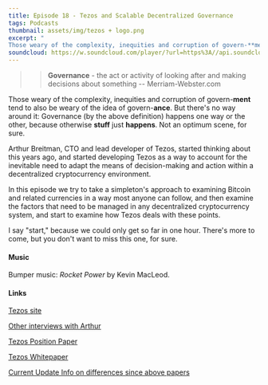 ```yaml
---
title: Episode 18 - Tezos and Scalable Decentralized Governance
tags: Podcasts
thumbnail: assets/img/tezos + logo.png
excerpt: "
Those weary of the complexity, inequities and corruption of govern-**ment** tend to also be weary of the idea of govern-**ance**.  But there's no way around it: Governance happens one way or the other, because otherwise **stuff** just **happens**. Not an optimum scene, for sure."
soundcloud: https://w.soundcloud.com/player/?url=https%3A//api.soundcloud.com/tracks/317283215
---
```

> >**Governance** - the act or activity of looking after and making decisions about something -- Merriam-Webster.com

Those weary of the complexity, inequities and corruption of govern-**ment** tend to also be weary of the idea of govern-**ance**.  But there's no way around it: Governance (by the above definition) happens one way or the other, because otherwise **stuff** just **happens**. Not an optimum scene, for sure.

Arthur Breitman, CTO and lead developer of Tezos,  started thinking about this years ago, and started developing Tezos as a way to account for the inevitable need to adapt the means of decision-making and action within a decentralized cryptocurrency environment. 

In this episode we try to take a simpleton's approach to examining Bitcoin and related currencies in a way most anyone can follow, and then examine the factors that need to be managed in any decentralized cryptocurrency system, and start to examine how Tezos deals with these points.

I say "start," because we could only get so far in one hour. There's more to come, but you don't want to miss this one, for sure.

#### Music

Bumper music: *Rocket Power* by Kevin MacLeod.

#### Links

[Tezos site](https://tezos.com)

[Other interviews with Arthur](https://www.youtube.com/results?search_query=tezos)

[Tezos Position Paper](https://tezos.com/pdf/position_paper.pdf)

[Tezos Whitepaper](https://tezos.com/pdf/white_paper.pdf)

[Current Update Info on differences since above papers](https://medium.com/@arthurb/diff-2014-tezos-2017-tezos-1cb566cca892) 
